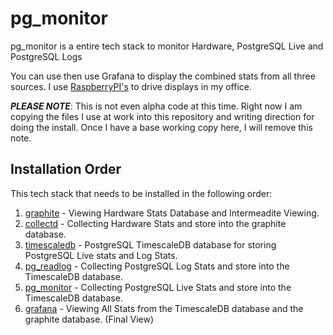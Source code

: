 # pg_monitor
pg_monitor is a entire tech stack to monitor Hardware, PostgreSQL Live and PostgreSQL Logs

You can use then use Grafana to display the combined stats from all three sources. I use [RaspberryPI's](https://www.raspberrypi.org/) to drive displays in my office.

**_PLEASE NOTE_**: This is not even alpha code at this time. Right now I am copying the files I use at work into this repository and writing direction for doing the install. Once I have a base working copy here, I will remove this note.

## Installation Order

This tech stack that needs to be installed in the following order:
1. [graphite](/graphite/README.md) - Viewing Hardware Stats Database and Intermeadite Viewing.
1. [collectd](/collectd/README.md) - Collecting Hardware Stats and store into the graphite database.
1. [timescaledb](/timescaledb/README.md) - PostgreSQL TimescaleDB database for storing PostgreSQL Live stats and Log Stats.
1. [pg_readlog](/pg_readlog/README.md) - Collecting PostgreSQL Log Stats and store into the TimescaleDB database.
1. [pg_monitor](/pg_monitor/README.md) - Collecting PostgreSQL Live Stats and store into the TimescaleDB database.
1. [grafana](/grafana/README.md) - Viewing All Stats from the TimescaleDB database and the graphite database. (Final View)
